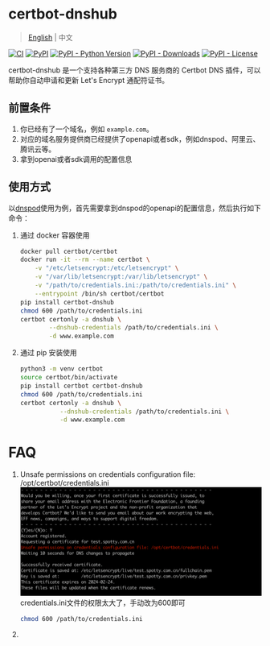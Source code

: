 # certbot-dnshub

> [English](README.md) | 中文


[![CI](https://github.com/warjiang/certbot-dnshub/workflows/CI/badge.svg?branch=main&event=push)](https://github.com/warjiang/certbot-dnshub/actions?query=event%3Apush+branch%3Amain+workflow%3ACI+)
[![PyPI](https://img.shields.io/pypi/v/certbot-dnshub.svg)](https://pypi.org/project/certbot-dnshub/)
[![PyPI - Python Version](https://img.shields.io/pypi/pyversions/certbot-dnshub.svg)](https://pypi.org/project/certbot-dnshub/)
[![PyPI - Downloads](https://img.shields.io/pypi/dm/certbot-dnshub.svg)](https://pypi.org/project/certbot-dnshub/)
[![PyPI - License](https://img.shields.io/pypi/l/certbot-dnshub.svg)](https://pypi.org/project/certbot-dnshub/)

certbot-dnshub 是一个支持各种第三方 DNS 服务商的 Certbot DNS 插件，可以帮助你自动申请和更新 Let's Encrypt 通配符证书。

## 前置条件
1. 你已经有了一个域名，例如 `example.com`。
2. 对应的域名服务提供商已经提供了openapi或者sdk，例如dnspod、阿里云、腾讯云等。
3. 拿到openai或者sdk调用的配置信息


## 使用方式
以[dnspod](./assets/dnspod.md)使用为例，首先需要拿到dnspod的openapi的配置信息，然后执行如下命令：

1. 通过 docker 容器使用
    ```bash
    docker pull certbot/certbot
    docker run -it --rm --name certbot \
        -v "/etc/letsencrypt:/etc/letsencrypt" \
        -v "/var/lib/letsencrypt:/var/lib/letsencrypt" \
        -v "/path/to/credentials.ini:/path/to/credentials.ini" \
        --entrypoint /bin/sh certbot/certbot
    pip install certbot-dnshub 
    chmod 600 /path/to/credentials.ini
    certbot certonly -a dnshub \
            --dnshub-credentials /path/to/credentials.ini \
            -d www.example.com 
    ```
2. 通过 pip 安装使用
   ```bash
   python3 -m venv certbot
   source certbot/bin/activate
   pip install certbot certbot-dnshub
   chmod 600 /path/to/credentials.ini
   certbot certonly -a dnshub \
              --dnshub-credentials /path/to/credentials.ini \
              -d www.example.com 
   ```
   

# FAQ
1. Unsafe permissions on credentials configuration file: /opt/certbot/credentials.ini
   ![faq-credentials-permission.png](./assets/faq-credentials-permission.png)
   credentials.ini文件的权限太大了，手动改为600即可
   ```bash
   chmod 600 /path/to/credentials.ini
   ```
2. 